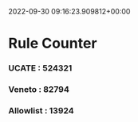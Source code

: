 2022-09-30 09:16:23.909812+00:00
# Rule Counter 
 ### UCATE : 524321

 ### Veneto : 82794

 ### Allowlist : 13924
